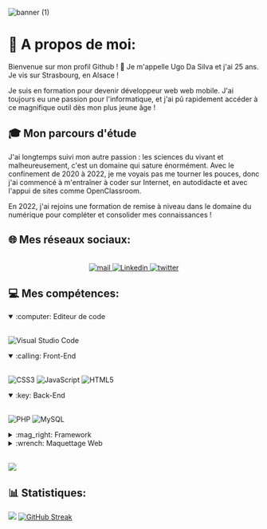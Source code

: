 
![banner (1)](https://user-images.githubusercontent.com/98872263/196003764-b2ea250e-a218-43bd-8f40-f56d4e5a2ca1.png)

# 💫 A propos de moi:
Bienvenue sur mon profil Github ! 👋
Je m'appelle Ugo Da Silva et j'ai 25 ans. Je vis sur Strasbourg, en Alsace ! 

Je suis en formation pour devenir développeur web web mobile. J'ai toujours eu une passion pour l'informatique, et j'ai pû rapidement accéder à ce magnifique outil dès mon plus jeune âge !

## 🎓 Mon parcours d'étude 
J'ai longtemps suivi mon autre passion : les sciences du vivant et malheureusement, c'est un domaine qui sature énormément.
Avec le confinement de 2020 à 2022, je me voyais pas me tourner les pouces, donc j'ai commencé à m'entraîner à coder sur Internet, en autodidacte et avec l'appui de sites comme OpenClassroom.

En 2022, j'ai rejoins une formation de remise à niveau dans le domaine du numérique pour compléter et consolider mes connaissances !

## 🌐 Mes réseaux sociaux:

<p align="center">
  <br/>
  <a href="mailto:ugodasilva67@gmail.com?subject=Bonjour !" target="_blank">
    <img alt="mail"  src=https://img.shields.io/badge/Gmail-D14836?style=for-the-badge&logo=gmail&logoColor=white />
  </a>
  <a href="https://www.linkedin.com/in/ugo-da-silva-990a90139/" target="_blank">
    <img alt="Linkedin"  src=https://img.shields.io/badge/LinkedIn-0077B5?style=for-the-badge&logo=linkedin&logoColor=white />
  </a>
  <a href="https://twitter.com/Ugholol" target="_blank">
    <img alt="twitter"  src=https://img.shields.io/badge/Twitter-1DA1F2?style=for-the-badge&logo=twitter&logoColor=white />
  </a>
</p>

## 💻 Mes compétences:
<details open>
<summary>:computer: Editeur de code</summary>

<br/>![Visual Studio Code](https://img.shields.io/static/v1?style=for-the-badge&message=Visual+Studio+Code&color=007ACC&logo=Visual+Studio+Code&logoColor=FFFFFF&label=)
</details>

<details open>
<summary>:calling: Front-End</summary> 
  
<br/>![CSS3](https://img.shields.io/badge/css3-%231572B6.svg?style=for-the-badge&logo=css3&logoColor=white) 
![JavaScript](https://img.shields.io/badge/javascript-%23323330.svg?style=for-the-badge&logo=javascript&logoColor=%23F7DF1E) ![HTML5](https://img.shields.io/badge/html5-%23E34F26.svg?style=for-the-badge&logo=html5&logoColor=white)
</details>
  
<details open>
<summary>:key: Back-End</summary> 
  
<br/>![PHP](https://img.shields.io/badge/php-%23777BB4.svg?style=for-the-badge&logo=php&logoColor=white) 
![MySQL](https://img.shields.io/badge/mysql-%2300f.svg?style=for-the-badge&logo=mysql&logoColor=white) 
</details>
 
<details>
<summary>:mag_right: Framework</summary>
  
<br/>![Symfony](https://img.shields.io/badge/symfony-%23000000.svg?style=for-the-badge&logo=symfony&logoColor=white) 
![Bootstrap](https://img.shields.io/badge/bootstrap-%23563D7C.svg?style=for-the-badge&logo=bootstrap&logoColor=white)
</details>
  
<details>
<summary>:wrench: Maquettage Web</summary>
  
<br/>![Figma](https://img.shields.io/badge/figma-%23F24E1E.svg?style=for-the-badge&logo=figma&logoColor=white) 
![Canva](https://img.shields.io/badge/Canva-%2300C4CC.svg?style=for-the-badge&logo=Canva&logoColor=white)
</details>
<br/>

![](https://github-readme-stats.vercel.app/api/top-langs/?username=Articvolt&theme=slateorange&hide_border=false&include_all_commits=false&count_private=true&layout=compact)

## 📊 Statistiques:

![](https://github-readme-stats.vercel.app/api?username=Articvolt&theme=slateorange&hide_border=false&locale=fr&include_all_commits=false&count_private=true)
[![GitHub Streak](https://github-readme-streak-stats.herokuapp.com?user=Articvolt&theme=slateorange&hide_border=faux&border_radius=4.6&locale=fr&date_format=%5BY%20%5DM%20j)](https://git.io/streak-stats)<br/>




<!--
**Articvolt/Articvolt** is a ✨ _special_ ✨ repository because its `README.md` (this file) appears on your GitHub profile.
-->
